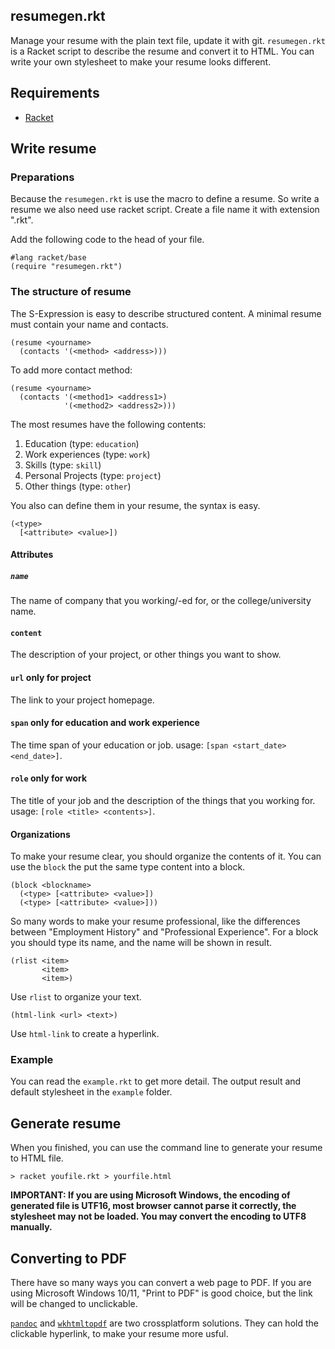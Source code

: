 resumegen.rkt
---
Manage your resume with the plain text file, update it with git. `resumegen.rkt` is a Racket script to describe the resume and convert it to HTML. You can write your own stylesheet to make your resume looks different.

## Requirements
- [Racket](https://racket-lang.org/)

## Write resume
### Preparations
Because the `resumegen.rkt` is use the macro to define a resume. So write a resume we also need use racket script. Create a file name it with extension ".rkt".

Add the following code to the head of your file.
```racket
#lang racket/base
(require "resumegen.rkt")
```

### The structure of resume
The S-Expression is easy to describe structured content. A minimal resume must contain your name and contacts.
```racket
(resume <yourname>
  (contacts '(<method> <address>)))
```

To add more contact method:
```racket
(resume <yourname>
  (contacts '(<method1> <address1>)
            '(<method2> <address2>)))
```

The most resumes have the following contents:
1. Education (type: `education`)
2. Work experiences (type: `work`)
3. Skills (type: `skill`)
4. Personal Projects (type: `project`)
5. Other things (type: `other`)

You also can define them in your resume, the syntax is easy.
```racket
(<type>
  [<attribute> <value>])
```

#### Attributes
##### `name`
The name of company that you working/-ed for, or the college/university name.

#### `content`
The description of your project, or other things you want to show.

#### `url` **only for project**
The link to your project homepage.

#### `span` **only for education and work experience**
The time span of your education or job. usage: `[span <start_date> <end_date>]`.

#### `role` **only for work**
The title of your job and the description of the things that you working for. usage: `[role <title> <contents>]`.

#### Organizations
To make your resume clear, you should organize the contents of it. You can use the `block` the put the same type content into a block.

```racket
(block <blockname>
  (<type> [<attribute> <value>])
  (<type> [<attribute> <value>]))
```

So many words to make your resume professional, like the differences between "Employment History" and "Professional Experience". For a block you should type its name, and the name will be shown in result.

```racket
(rlist <item>
       <item>
       <item>)
```

Use `rlist` to organize your text.

```
(html-link <url> <text>)
```

Use `html-link` to create a hyperlink.

### Example
You can read the `example.rkt` to get more detail. The output result and default stylesheet in the `example` folder.

## Generate resume
When you finished, you can use the command line to generate your resume to HTML file.
```
> racket youfile.rkt > yourfile.html
```

**IMPORTANT: If you are using Microsoft Windows, the encoding of generated file is UTF16, most browser cannot parse it correctly, the stylesheet may not be loaded. You may convert the encoding to UTF8 manually.**

## Converting to PDF
There have so many ways you can convert a web page to PDF. If you are using Microsoft Windows 10/11, "Print to PDF" is good choice, but the link will be changed to unclickable.

[`pandoc`](https://pandoc.org/) and [`wkhtmltopdf`](https://wkhtmltopdf.org/) are two crossplatform solutions. They can hold the clickable hyperlink, to make your resume more usful.
